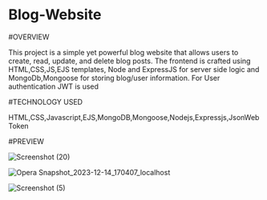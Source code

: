 # Blog-Website

#OVERVIEW<br>

This project is a simple yet powerful blog website that allows users to create, read, update, and delete blog posts.
The frontend is crafted using HTML,CSS,JS,EJS templates,
Node and ExpressJS for server side logic and MongoDb,Mongoose for storing blog/user information.
For User authentication JWT is used 

#TECHNOLOGY USED<BR>

HTML,CSS,Javascript,EJS,MongoDB,Mongoose,Nodejs,Expressjs,JsonWebToken

#PREVIEW

![Screenshot (20)](https://github.com/Anugrah070/Blog-Website/assets/71122669/4935ad47-ba3e-480f-b62c-1b4a7e2cb054)


![Opera Snapshot_2023-12-14_170407_localhost](https://github.com/Anugrah070/Blog-Website/assets/71122669/e63b1383-2c7c-4eb5-9c5b-0971b857f78c)

![Screenshot (5)](https://github.com/Anugrah070/Blog-Website/assets/71122669/6bf740f4-ee1c-43f7-a2dd-31bcf9d17904)

